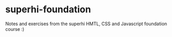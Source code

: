 # superhi-foundation

Notes and exercises from the superhi HMTL, CSS and Javascript foundation course :)